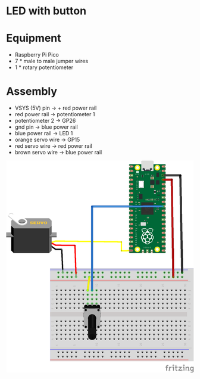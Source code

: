 # LED with button

# Equipment

* Raspberry Pi Pico
* 7 * male to male jumper wires
* 1 * rotary potentiometer

# Assembly

* VSYS (5V) pin -> + red power rail
* red power rail -> potentiometer 1
* potentiometer 2 -> GP26
* gnd pin -> blue power rail
* blue power rail -> LED 1
* orange servo wire -> GP15
* red servo wire -> red power rail
* brown servo wire -> blue power rail


![Diagram](https://github.com/gordcurrie/tinygo_pico/blob/main/7_servo/servo.png)

